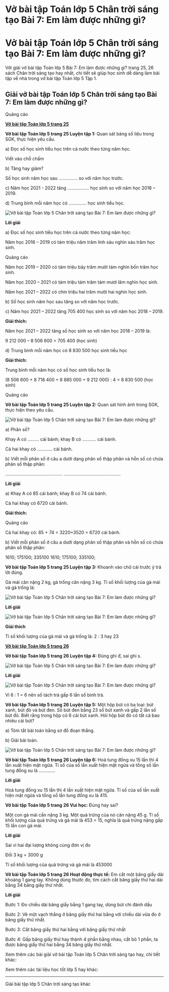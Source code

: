 # Vở bài tập Toán lớp 5 Chân trời sáng tạo Bài 7: Em làm được những gì?

# Vở bài tập Toán lớp 5 Chân trời sáng tạo Bài 7: Em làm được những gì?

Với giải vở bài tập Toán lớp 5 Bài 7: Em làm được những gì? trang 25, 26 sách Chân trời sáng tạo hay nhất, chi tiết sẽ giúp học sinh dễ dàng làm bài tập về nhà trong vở bài tập Toán lớp 5 Tập 1.

## Giải vở bài tập Toán lớp 5 Chân trời sáng tạo Bài 7: Em làm được những gì?

Quảng cáo

[**Vở bài tập Toán lớp 5 trang 25**](https://vietjack.com/vbt-toan-5-ct/vbt-toan-lop-5-trang-25.jsp)

**Vở bài tập Toán lớp 5 trang 25 Luyện tập 1:** Quan sát bảng số liệu trong SGK, thực hiện yêu cầu.

a) Đọc số học sinh tiểu học trên cả nước theo từng năm học.

Viết vào chỗ chấm

b) Tăng hay giảm?

Số học sinh năm học sau ............... so với năm học trước.

c) Năm học 2021 - 2022 tăng ................. học sinh so với năm học 2018 – 2019.

d) Trung bình mỗi năm học có .............. học sinh tiểu học.

![Vở bài tập Toán lớp 5 Chân trời sáng tạo Bài 7: Em làm được những gì?](https://vietjack.com/vbt-toan-5-ct/images/bai-7-em-lam-duoc-nhung-gi-224883.PNG)

**Lời giải**

a) Đọc số học sinh tiểu học trên cả nước theo từng năm học:

Năm học 2018 – 2019 có tám triệu năm trăm linh sáu nghìn sáu trăm học sinh.

Quảng cáo

Năm học 2019 – 2020 có tám triệu bảy trăm mười tám nghìn bốn trăm học sinh.

Năm học 2020 – 2021 có tám triệu tám trăm tám mươi lăm nghìn học sinh.

Năm học 2021 – 2022 có chín triệu hai trăm mười hai nghìn học sinh.

b) Số học sinh năm học sau tăng so với năm học trước.

c) Năm học 2021 – 2022 tăng 705 400 học sinh so với năm học 2018 – 2019.

**Giải thích:**

Năm học 2021 – 2022 tăng số học sinh so với năm học 2018 – 2019 là:

9 212 000 – 8 506 600 = 705 400 (học sinh)

d) Trung bình mỗi năm học có 8 830 500 học sinh tiểu học

**Giải thích:**

Trung bình mỗi năm học có số học sinh tiểu học là:

(8 506 600 + 8 718 400 + 8 885 000 + 9 212 000) : 4 = 8 830 500 (học sinh)

Quảng cáo

**Vở bài tập Toán lớp 5 trang 25 Luyện tập 2:** Quan sát hình ảnh trong SGK, thực hiện theo yêu cầu.

![Vở bài tập Toán lớp 5 Chân trời sáng tạo Bài 7: Em làm được những gì?](https://vietjack.com/vbt-toan-5-ct/images/bai-7-em-lam-duoc-nhung-gi-224884.PNG)

a) Phân số?

Khay A có ......... cái bánh; khay B có ........... cái bánh. 

Cả hai khay có ............ cái bánh.

b) Viết mỗi phân số ở câu a dưới dạng phân số thập phân và hỗn số có chứa phân số thập phân:

............................................. .............................................

**Lời giải**

a) Khay A có 85 cái bánh; khay B có 74 cái bánh. 

Cả hai khay có 6720 cái bánh.

**Giải thích:**

Quảng cáo

Cả hai khay có: 85 \+ 74 = 3220+3520 = 6720 cái bánh.

b) Viết mỗi phân số ở câu a dưới dạng phân số thập phân và hỗn số có chứa phân số thập phân:

1610; 175100; 335100 1610; 175100; 335100;

**Vở bài tập Toán lớp 5 trang 25 Luyện tập 3:** Khoanh vào chữ cái trước ý trả lời đúng.

Gà mái cân nặng 2 kg, gà trống cân nặng 3 kg. Tỉ số khối lượng của gà mái và gà trống là:

![Vở bài tập Toán lớp 5 Chân trời sáng tạo Bài 7: Em làm được những gì?](https://vietjack.com/vbt-toan-5-ct/images/bai-7-em-lam-duoc-nhung-gi-223479.PNG)

**Lời giải**

![Vở bài tập Toán lớp 5 Chân trời sáng tạo Bài 7: Em làm được những gì?](https://vietjack.com/vbt-toan-5-ct/images/bai-7-em-lam-duoc-nhung-gi-223480.PNG)

**Giải thích**

Tỉ số khối lượng của gà mái và gà trống là: 2 : 3 hay 23

[**Vở bài tập Toán lớp 5 trang 26**](https://vietjack.com/vbt-toan-5-ct/vbt-toan-lop-5-trang-26.jsp)

**Vở bài tập Toán lớp 5 trang 26 Luyện tập 4:** Đúng ghi đ, sai ghi s.

![Vở bài tập Toán lớp 5 Chân trời sáng tạo Bài 7: Em làm được những gì?](https://vietjack.com/vbt-toan-5-ct/images/bai-7-em-lam-duoc-nhung-gi-223481.PNG)

**Lời giải**

![Vở bài tập Toán lớp 5 Chân trời sáng tạo Bài 7: Em làm được những gì?](https://vietjack.com/vbt-toan-5-ct/images/bai-7-em-lam-duoc-nhung-gi-223482.PNG)

Vì 6 : 1 = 6 nên số tách trà gấp 6 lần số bình trà.

**Vở bài tập Toán lớp 5 trang 26 Luyện tập 5:** Một hộp bút có ba loại: bút xanh, bút đỏ và bút đen. Số bút đen bằng 23 số bút xanh và gấp 2 lần số bút đỏ. Biết rằng trong hộp có 6 cái bút xanh. Hỏi hộp bút đó có tất cả bao nhiêu cái bút?

a) Tóm tắt bài toán bằng sơ đồ đoạn thẳng. 

b) Giải bài toán.

![Vở bài tập Toán lớp 5 Chân trời sáng tạo Bài 7: Em làm được những gì?](https://vietjack.com/vbt-toan-5-ct/images/bai-7-em-lam-duoc-nhung-gi-1.PNG)

**Vở bài tập Toán lớp 5 trang 26 Luyện tập 6:** Hoà tung đồng xu 15 lần thì 4 lần xuất hiện mặt ngửa. Tỉ số của số lần xuất hiện mặt ngửa và tổng số lần tung đồng xu là .............

**Lời giải**

Hoà tung đồng xu 15 lần thì 4 lần xuất hiện mặt ngửa. Tỉ số của số lần xuất hiện mặt ngửa và tổng số lần tung đồng xu là 415.

**Vở bài tập Toán lớp 5 trang 26 Vui học:** Đúng hay sai?

Một con gà mái cần nặng 3 kg. Một quả trứng của nó cân nặng 45 g. Tỉ số khối lượng của quả trứng và gà mái là 453 = 15, nghĩa là quả trứng nặng gấp 15 lần con gà mái.

**Lời giải**

Sai vì hai đại lượng không cùng đơn vị đo

Đổi 3 kg = 3000 g

Tỉ số khối lượng của quả trứng và gà mái là 453000

**Vở bài tập Toán lớp 5 trang 26 Hoạt động thực tế:** Em cắt một băng giấy dài khoảng 1 gang tay. Không dùng thước đo, tìm cách cắt băng giấy thứ hai dài bằng 34 băng giấy thứ nhất.

**Lời giải**

Bước 1: Đo chiều dài băng giấy bằng 1 gang tay, dùng bút chì đánh dấu

Bước 2: Vẽ một vạch thẳng ở băng giấy thứ hai bằng với chiều dài vừa đo ở băng giấy thứ nhất.

Bước 3: Cắt băng giấy thứ hai bằng với băng giấy thứ nhất

Bước 4: Gấp băng giấy thứ hay thành 4 phần bằng nhau, cắt bỏ 1 phần, ta được băng giấy thứ hai bằng 34 băng giấy thứ nhất.

Xem thêm các bài giải vở bài tập Toán lớp 5 Chân trời sáng tạo hay, chi tiết khác:

Xem thêm các tài liệu học tốt lớp 5 hay khác:

* * *

Giải bài tập lớp 5 Chân trời sáng tạo khác
